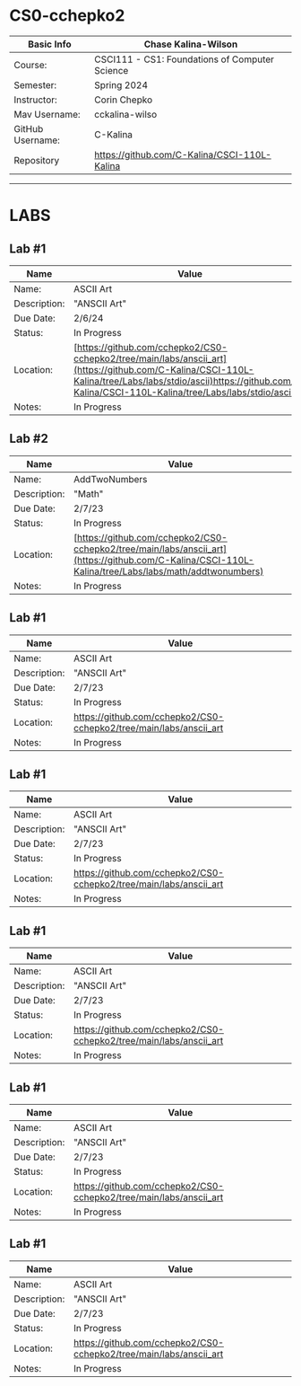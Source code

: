 # CS0-cchepko2

| Basic Info | Chase Kalina-Wilson |
| --- | ---|
| Course: | CSCI111 - CS1: Foundations of Computer Science |
| Semester: | Spring 2024 |
| Instructor: | Corin Chepko |
| Mav Username: | cckalina-wilso |
| GitHub Username: | C-Kalina |
| Repository | https://github.com/C-Kalina/CSCI-110L-Kalina |

_______________________________________________________________________________________________________________

# LABS

## Lab #1
| Name | Value |
| --- | --- |
| Name: | ASCII Art |
| Description: | "ANSCII Art" |
| Due Date: | 2/6/24 |
| Status: | In Progress |
| Location: | [https://github.com/cchepko2/CS0-cchepko2/tree/main/labs/anscii_art](https://github.com/C-Kalina/CSCI-110L-Kalina/tree/Labs/labs/stdio/ascii)https://github.com/C-Kalina/CSCI-110L-Kalina/tree/Labs/labs/stdio/ascii |
| Notes: | In Progress|

## Lab #2
| Name | Value |
| --- | --- |
| Name: | AddTwoNumbers |
| Description: | "Math" |
| Due Date: | 2/7/23 |
| Status: | In Progress |
| Location: | [https://github.com/cchepko2/CS0-cchepko2/tree/main/labs/anscii_art](https://github.com/C-Kalina/CSCI-110L-Kalina/tree/Labs/labs/math/addtwonumbers) |
| Notes: | In Progress|

## Lab #1
| Name | Value |
| --- | --- |
| Name: | ASCII Art |
| Description: | "ANSCII Art" |
| Due Date: | 2/7/23 |
| Status: | In Progress |
| Location: | https://github.com/cchepko2/CS0-cchepko2/tree/main/labs/anscii_art |
| Notes: | In Progress|

## Lab #1
| Name | Value |
| --- | --- |
| Name: | ASCII Art |
| Description: | "ANSCII Art" |
| Due Date: | 2/7/23 |
| Status: | In Progress |
| Location: | https://github.com/cchepko2/CS0-cchepko2/tree/main/labs/anscii_art |
| Notes: | In Progress|

## Lab #1
| Name | Value |
| --- | --- |
| Name: | ASCII Art |
| Description: | "ANSCII Art" |
| Due Date: | 2/7/23 |
| Status: | In Progress |
| Location: | https://github.com/cchepko2/CS0-cchepko2/tree/main/labs/anscii_art |
| Notes: | In Progress|

## Lab #1
| Name | Value |
| --- | --- |
| Name: | ASCII Art |
| Description: | "ANSCII Art" |
| Due Date: | 2/7/23 |
| Status: | In Progress |
| Location: | https://github.com/cchepko2/CS0-cchepko2/tree/main/labs/anscii_art |
| Notes: | In Progress|

## Lab #1
| Name | Value |
| --- | --- |
| Name: | ASCII Art |
| Description: | "ANSCII Art" |
| Due Date: | 2/7/23 |
| Status: | In Progress |
| Location: | https://github.com/cchepko2/CS0-cchepko2/tree/main/labs/anscii_art |
| Notes: | In Progress|
